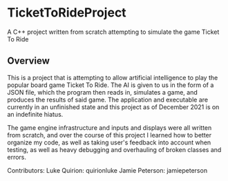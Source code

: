 # TicketToRideProject
A C++ project written from scratch attempting to simulate the game Ticket To Ride

## Overview

This is a project that is attempting to allow artificial intelligence to play the popular board game Ticket To Ride. 
The AI is given to us in the form of a JSON file, which the program then reads in, simulates a game, and produces the results of said game.
The application and executable are currently in an unfinished state and this project as of December 2021 is on an indefinite hiatus.

The game engine infrastructure and inputs and displays were all written from scratch, and over the course of this project I learned how to better organize my code, as well as taking user's feedback into account when testing, as well as heavy debugging and overhauling of broken classes and errors.


Contributors:
Luke Quirion: quirionluke
Jamie Peterson: jamiepeterson
